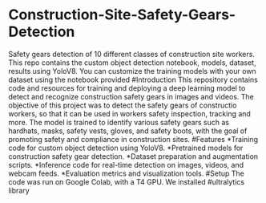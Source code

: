 # Construction-Site-Safety-Gears-Detection
Safety gears detection of 10 different classes of construction site workers. This repo contains the custom object detection notebook, models, dataset, results using YoloV8. You can customize the training models with your own dataset using the notebook provided
#Introduction
This repository contains code and resources for training and deploying a deep learning model to detect and recognize construction safety gears in images and videos. The objective of this project was to detect the safety gears of constructio workers, so that it can be used in workers safety inspection, tracking and more. The model is trained to identify various safety gears such as hardhats, masks, safety vests, gloves, and safety boots, with the goal of promoting safety and compliance in construction sites.
#Features
*Training code for custom object detection using YoloV8.
*Pretrained models for construction safety gear detection.
*Dataset preparation and augmentation scripts.
*Inference code for real-time detection on images, videos, and webcam feeds.
*Evaluation metrics and visualization tools.
#Setup
The code was run on Google Colab, with a T4 GPU. We installed #ultralytics library
